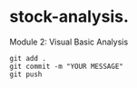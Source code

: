 # stock-analysis.
Module 2: Visual Basic Analysis
```
git add .
git commit -m "YOUR MESSAGE"
git push
```
